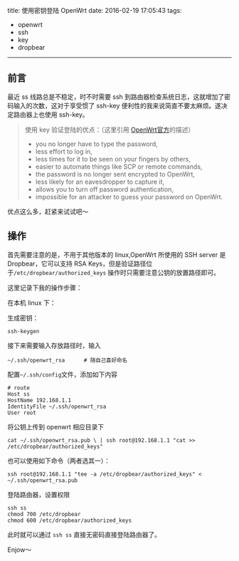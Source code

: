 title: 使用密钥登陆 OpenWrt
date: 2016-02-19 17:05:43
tags:
- openwrt
- ssh
- key
- dropbear
---

## 前言

最近 ss 线路总是不稳定，时不时需要 ssh 到路由器检查系统日志，这就增加了密码输入的次数，这对于享受惯了 ssh-key 便利性的我来说简直不要太麻烦。遂决定路由器上也使用 ssh-key。

> 使用 key 验证登陆的优点：（这里引用 [OpenWrt官方](https://wiki.openwrt.org/oldwiki/dropbearpublickeyauthenticationhowto)的描述）
> + you no longer have to type the password,
> + less effort to log in,
> + less times for it to be seen on your fingers by others,
> + easier to automate things like SCP or remote commands,
> + the password is no longer sent encrypted to OpenWrt,
> + less likely for an eavesdropper to capture it,
> + allows you to turn off password authentication,
> + impossible for an attacker to guess your password on OpenWrt.

优点这么多，赶紧来试试吧～

<!--more-->

## 操作

首先需要注意的是，不用于其他版本的 linux,OpenWrt 所使用的 SSH server 是 Dropbear，它可以支持 RSA Keys，但是验证路径位于`/etc/dropbear/authorized_keys` 操作时只需要注意公钥的放置路径即可。

这里记录下我的操作步骤：

在本机 linux 下：

生成密钥：
```
ssh-keygen
```
接下来需要输入存放路径时，输入
```
~/.ssh/openwrt_rsa		# 随自己喜好命名
```
配置`~/.ssh/config`文件，添加如下内容
```
# route
Host ss
HostName 192.168.1.1
IdentityFile ~/.ssh/openwrt_rsa
User root
```
将公钥上传到 openwrt 相应目录下
```
cat ~/.ssh/openwrt_rsa.pub \ | ssh root@192.168.1.1 "cat >> /etc/dropbear/authorized_keys"
```
也可以使用如下命令（两者选其一）：
```
ssh root@192.168.1.1 "tee -a /etc/dropbear/authorized_keys" < ~/.ssh/openwrt_rsa.pub
```
登陆路由器，设置权限
```
ssh ss
chmod 700 /etc/dropbear
chmod 600 /etc/dropbear/authorized_keys
```
此时就可以通过 `ssh ss` 直接无密码直接登陆路由器了。

Enjow～



